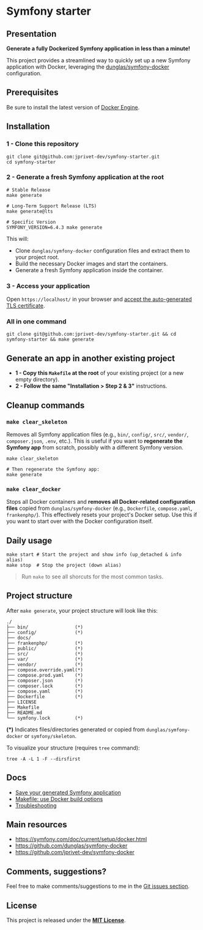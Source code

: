 # Symfony starter

## Presentation

**Generate a fully Dockerized Symfony application in less than a minute!**

This project provides a streamlined way to quickly set up a new Symfony application with Docker, leveraging the [dunglas/symfony-docker](https://github.com/dunglas/symfony-docker) configuration.

## Prerequisites

Be sure to install the latest version of [Docker Engine](https://docs.docker.com/engine/install/).

## Installation

### 1 - Clone this repository

```shell
git clone git@github.com:jprivet-dev/symfony-starter.git
cd symfony-starter
```

### 2 - Generate a fresh Symfony application at the root

```shell
# Stable Release
make generate

# Long-Term Support Release (LTS)
make generate@lts

# Specific Version
SYMFONY_VERSION=6.4.3 make generate
```

This will:

* Clone `dunglas/symfony-docker` configuration files and extract them to your project root.
* Build the necessary Docker images and start the containers.
* Generate a fresh Symfony application inside the container.


### 3 - Access your application

  Open `https://localhost/` in your browser and [accept the auto-generated TLS certificate](https://stackoverflow.com/a/15076602/1352334).

### All in one command

```shell
git clone git@github.com:jprivet-dev/symfony-starter.git && cd symfony-starter && make generate
```

## Generate an app in another existing project

* **1 - Copy this `Makefile` at the root** of your existing project (or a new empty directory).
* **2 - Follow the same "Installation \> Step 2 & 3"** instructions.

## Cleanup commands


### **`make clear_skeleton`**

Removes all Symfony application files (e.g., `bin/`, `config/`, `src/`, `vendor/`, `composer.json`, `.env`, etc.). This is useful if you want to **regenerate the Symfony app** from scratch, possibly with a different Symfony version.

```shell
make clear_skeleton

# Then regenerate the Symfony app:
make generate
```

### `make clear_docker`

Stops all Docker containers and **removes all Docker-related configuration files** copied from `dunglas/symfony-docker` (e.g., `Dockerfile`, `compose.yaml`, `frankenphp/`). This effectively resets your project's Docker setup. Use this if you want to start over with the Docker configuration itself.

## Daily usage

```shell
make start # Start the project and show info (up_detached & info alias)
make stop  # Stop the project (down alias)
```

> Run `make` to see all shorcuts for the most common tasks.

## Project structure

After `make generate`, your project structure will look like this:

```
./
├── bin/                 (*)
├── config/              (*)
├── docs/
├── frankenphp/          (*)
├── public/              (*)
├── src/                 (*)
├── var/                 (*)
├── vendor/              (*)
├── compose.override.yaml(*)
├── compose.prod.yaml    (*)
├── composer.json        (*)
├── composer.lock        (*)
├── compose.yaml         (*)
├── Dockerfile           (*)
├── LICENSE
├── Makefile
├── README.md
└── symfony.lock         (*)
```

**(\*)** Indicates files/directories generated or copied from `dunglas/symfony-docker` or `symfony/skeleton`.

To visualize your structure (requires `tree` command):

```shell
tree -A -L 1 -F --dirsfirst
```

## Docs

* [Save your generated Symfony application](docs/save.md)
* [Makefile: use Docker build options](docs/options.md)
* [Troubleshooting](docs%2Ftroubleshooting.md)

## Main resources

* https://symfony.com/doc/current/setup/docker.html
* https://github.com/dunglas/symfony-docker
* https://github.com/jprivet-dev/symfony-docker

## Comments, suggestions?

Feel free to make comments/suggestions to me in the [Git issues section](https://github.com/jprivet-dev/symfony-starter/issues).

## License

This project is released under the [**MIT License**](https://github.com/jprivet-dev/symfony-starter/blob/main/LICENSE).
